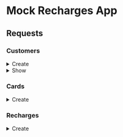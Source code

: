 # Mock Recharges App

## Requests

### Customers

<details>
  <summary>Create</summary>

  curl
  ```
  curl -kv -H 'content-type: application/json' -X 'POST' -d '{ "customer": { "fullname": "Andre Oliveira", "msisdn": "11999999999" } }' 'http://localhost:3000/api/v1/customers' | jq
  ```

  success response code: `201 CREATED`

  response
  ```json
  {}
  ```

  error response code: `422 UNPROCESSABLE ENTITY`

  error response
  ```json
  {
    "errors": [
      "Msisdn has already been taken"
    ]
  }
  ```
</details>

<details>
  <summary>Show</summary>

  curl
  ```
  curl -kv -H 'content-type: application/json' -X 'GET' 'http://localhost:3000/api/v1/customers/11999999999' | jq
  ```

  success response code: `200 OK`

  success response
  ```json
  {
    "fullname": "Andre Oliveira",
    "msisdn": "11999999999",
    "cards": [
      {
        "bin": "440568",
        "last_digits": "4407",
        "status": "active"
      },
      {
        "bin": "440568",
        "last_digits": "4406",
        "status": "denied"
      }
    ],
    "history": [
      {
        "amount": 1000,
        "token": "eyJhbGciOiJub25lIn0.eyJhbW91bnQiOjEwMDAsImNyZWF0ZWRfYXQiOiIyMDIxLTAzLTAyIDAyOjI2OjU0IFVUQyJ9."
      }
    ]
  }
  ```

  error response code: `404 NOT FOUND`

  error response
  ```json
  {
    "errors": [
      "customer not found"
    ]
  }
  ```
</details>

### Cards

<details>
  <summary>Create</summary>

  curl
  ```
  curl -kv -H 'content-type: application/json' -X 'POST' -d '{ "card": { "bin": "440568", "last_digits": "4407" } }' 'http://localhost:3000/api/v1/customers/11999999999/cards'
  ```

  success response code: `201 CREATED`

  success response
  ```json
  {}
  ```

  error response code: `422 UNPROCESSABLE ENTITY`

  error response
  ```json
  {
    "errors": [
      "Bin has already been taken"
    ]
  }
  ```
  </details>

### Recharges

<details>
  <summary>Create</summary>

  curl
  ```
  curl -kv -H 'content-type: application/json' -X 'POST' -d '{ "recharge": { "amount": 1000, "bin": "440568", "last_digits": "4407" } }' 'http://localhost:3000/api/v1/customers/11999999999/recharges'
  ```

  success response code: `201 CREATED`

  success response
  ```json
  {}
  ```

  error response code: `422 UNPROCESSABLE ENTITY`

  error response
  ```json
  {
    "errors": [
      "Card your card is blacklisted"
    ]
  }
  ```
  </details>
